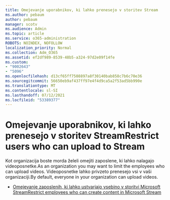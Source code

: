 ```yaml
---
title: Omejevanje uporabnikov, ki lahko prenesejo v storitev Stream
ms.author: pebaum
author: pebaum
manager: scotv
ms.audience: Admin
ms.topic: article
ms.service: o365-administration
ROBOTS: NOINDEX, NOFOLLOW
localization_priority: Normal
ms.collection: Adm_O365
ms.assetid: ef2df989-8539-48b5-a324-97d2e09f14fe
ms.custom:
- "9002643"
- "5096"
ms.openlocfilehash: d13cf65ff7508897a8f30140bab858c7b6c70e36
ms.sourcegitcommit: 56650eb9af437ff97e4f4d9ca5a2f53ad5bb990e
ms.translationtype: MT
ms.contentlocale: sl-SI
ms.lasthandoff: 07/12/2021
ms.locfileid: "53389377"
---
```

# <a name="restrict-users-who-can-upload-to-stream"></a><span data-ttu-id="25360-102">Omejevanje uporabnikov, ki lahko prenesejo v storitev Stream</span><span class="sxs-lookup"><span data-stu-id="25360-102">Restrict users who can upload to Stream</span></span>

<span data-ttu-id="25360-103">Kot organizacija boste morda želeli omejiti zaposlene, ki lahko nalagajo videoposnetke.</span><span class="sxs-lookup"><span data-stu-id="25360-103">As an organization you may want to limit the employees who can upload videos.</span></span> <span data-ttu-id="25360-104">Videoposnetke lahko privzeto prenesejo vsi v vaši organizaciji.</span><span class="sxs-lookup"><span data-stu-id="25360-104">By default, everyone in your organization can upload videos.</span></span>

- [<span data-ttu-id="25360-105">Omejevanje zaposlenih, ki lahko ustvarjajo vsebino v storitvi Microsoft Stream</span><span class="sxs-lookup"><span data-stu-id="25360-105">Restrict employees who can create content in Microsoft Stream</span></span>](/stream/restrict-uploaders)
